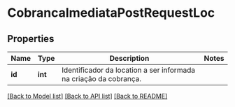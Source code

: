 # CobrancaImediataPostRequestLoc

## Properties
Name | Type | Description | Notes
------------ | ------------- | ------------- | -------------
**id** | **int** | Identificador da location a ser informada na criação da cobrança. | 

[[Back to Model list]](../../README.md#documentation-for-models) [[Back to API list]](../../README.md#documentation-for-api-endpoints) [[Back to README]](../../README.md)

